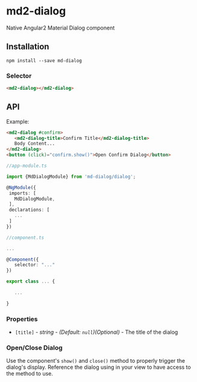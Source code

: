 # md2-dialog

Native Angular2 Material Dialog component

## Installation
`npm install --save md-dialog`

### Selector

```html
<md2-dialog></md2-dialog>
```

## API

Example:
 
 ```html
<md2-dialog #confirm>
	<md2-dialog-title>Confirm Title</md2-dialog-title>
	Body Content...
</md2-dialog>
<button (click)="confirm.show()">Open Confirm Dialog</button>
 ```
 ```ts
//app-module.ts

import {MdDialogModule} from 'md-dialog/dialog';

@NgModule({
  imports: [
    MdDialogModule,
  ],
  declarations: [
    ...
  ]  
})

//component.ts

...

@Component({
    selector: "..."
})

export class ... {
    
    ...

}
 ```


### Properties

  - `[title]` _- string - (Default: `null`)(Optional)_ - The title of the dialog


### Open/Close Dialog
Use the component's `show()` and `close()` method to properly trigger the dialog's display. Reference the dialog using in your view to have access to the method to use.